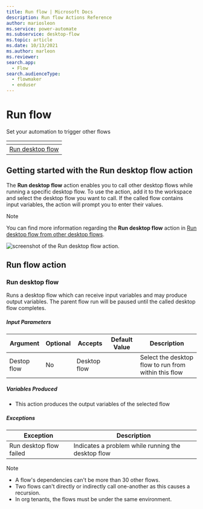 ```yaml
---
title: Run flow | Microsoft Docs
description: Run flow Actions Reference
author: mariosleon
ms.service: power-automate
ms.subservice: desktop-flow
ms.topic: article
ms.date: 10/13/2021
ms.author: marleon
ms.reviewer:
search.app: 
  - Flow
search.audienceType: 
  - flowmaker
  - enduser
---
```


# Run flow

Set your automation to trigger other flows

|<!-- --> |
|-----|
|[Run desktop flow](#runflow)|

## Getting started with the Run desktop flow action

The **Run desktop flow** action enables you to call other desktop flows while running a specific desktop flow. To use the action, add it to the workspace and select the desktop flow you want to call. If the called flow contains input variables, the action will prompt you to enter their values.

> [!NOTE]
> You can find more information regarding the **Run desktop flow** action in [Run desktop flow from other desktop flows](../how-to/run-desktop-flow-action.md).

![screenshot of the Run desktop flow action.](\media\runflow\run-desktop-flow-action.png)

## Run flow action


### <a name="runflow"></a> Run desktop flow
Runs a desktop flow which can receive input variables and may produce output variables. The parent flow run will be paused until the called desktop flow completes.

##### Input Parameters
|Argument|Optional|Accepts|Default Value|Description|
|-----|-----|-----|-----|-----|
|Destop flow|No|Desktop flow||Select the desktop flow to run from within this flow|


##### Variables Produced
- This action produces the output variables of the selected flow

##### <a name="runflow_onerror"></a> Exceptions
|Exception|Description|
|-----|-----|
|Run desktop flow failed|Indicates a problem while running the desktop flow|

>[!NOTE]
> * A flow's dependencies can't be more than 30 other flows.
> * Two flows can't directly or indirectly call one-another as this causes a recursion.
> * In org tenants, the flows must be under the same environment.

